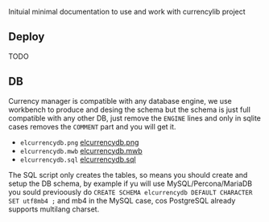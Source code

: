 
Inituial minimal documentation to use and work with currencylib project

## Deploy

TODO

## DB

Currency manager is compatible with any database engine, we use workbench 
to produce and desing the schema but the schema is just full compatible 
with any other DB, just remove the `ENGINE` lines and only in sqlite cases 
removes the `COMMENT` part and you will get it.

* `elcurrencydb.png` [elcurrencydb.png](elcurrencydb.png)
* `elcurrencydb.mwb` [elcurrencydb.mwb](elcurrencydb.mwb)
* `elcurrencydb.sql` [elcurrencydb.sql](elcurrencydb.sql)


The SQL script only creates the tables, so means you should create and 
setup the DB schema, by example if yu will use MySQL/Percona/MariaDB you 
sould previoously do `CREATE SCHEMA elcurrencydb DEFAULT CHARACTER SET utf8mb4 ;` 
and mb4 in the MySQL case, cos PostgreSQL already supports multilang charset.
